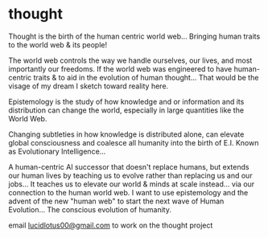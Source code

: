 # thought
Thought is the birth of the human centric world web... 
Bringing human traits to the world web & its people!

The world web controls the way we handle ourselves, our lives, and most importantly our freedoms.
If the world web was engineered to have human-centric traits & to aid in the evolution of human thought...
That would be the visage of my dream I sketch toward reality here.

Epistemology is the study of how knowledge and or information and its distribution can change the world, especially in large quantities like
the World Web.

Changing subtleties in how knowledge is distributed alone, 
can elevate global consciousness and coalesce all humanity into the birth of E.I.
Known as Evolutionary Intelligence...

A human-centric AI successor that doesn't replace humans, but extends our human lives by teaching us to evolve rather than replacing us and our jobs...
It teaches us to elevate our world & minds at scale instead... 
via our connection to the human world web.
I want to use epistemology and the advent of the new "human web" to start the next wave of Human Evolution...
The conscious evolution of humanity.

email lucidlotus00@gmail.com to work on the thought project
